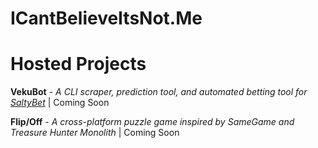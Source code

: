 # ICantBelieveItsNot.Me

# Hosted Projects

**VekuBot** - *A CLI scraper, prediction tool, and automated betting tool for [SaltyBet](https://saltybet.com)* | Coming Soon

**Flip/Off** - *A cross-platform puzzle game inspired by SameGame and Treasure Hunter Monolith* | Coming Soon
